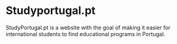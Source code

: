 # Studyportugal.pt

StudyPortugal.pt is a website with the goal of making it easier for international students to find educational programs in Portugal. 
